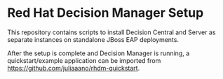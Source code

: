 # Red Hat Decision Manager Setup

This repository contains scripts to install Decision Central and Server as separate instances on standalone JBoss EAP deployments.

After the setup is complete and Decision Manager is running, a quickstart/example application can be imported from https://github.com/juliaaano/rhdm-quickstart.

